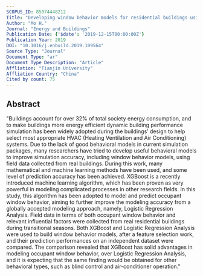 ```yaml
---
SCOPUS_ID: 85074448212
Title: "Developing window behavior models for residential buildings using XGBoost algorithm"
Author: "Mo H."
Journal: "Energy and Buildings"
Publication Date: {'$date': '2019-12-15T00:00:00Z'}
Publication Year: 2019
DOI: "10.1016/j.enbuild.2019.109564"
Source Type: "Journal"
Document Type: "ar"
Document Type Description: "Article"
Affliation: "Tianjin University"
Affliation Country: "China"
Cited by count: 75
---
```


## Abstract
"Buildings account for over 32% of total society energy consumption, and to make buildings more energy efficient dynamic building performance simulation has been widely adopted during the buildings’ design to help select most appropriate HVAC (Heating Ventilation and Air Conditioning) systems. Due to the lack of good behavioral models in current simulation packages, many researchers have tried to develop useful behavioral models to improve simulation accuracy, including window behavior models, using field data collected from real buildings. During this work, many mathematical and machine learning methods have been used, and some level of prediction accuracy has been achieved. XGBoost is a recently introduced machine learning algorithm, which has been proven as very powerful in modeling complicated processes in other research fields. In this study, this algorithm has been adopted to model and predict occupant window behavior, aiming to further improve the modeling accuracy from a globally accepted modeling approach, namely, Logistic Regression Analysis. Field data in terms of both occupant window behavior and relevant influential factors were collected from real residential buildings during transitional seasons. Both XGBoost and Logistic Regression Analysis were used to build window behavior models, after a feature selection work, and their prediction performances on an independent dataset were compared. The comparison revealed that XGBoost has solid advantages in modeling occupant window behavior, over Logistic Regression Analysis, and it is expecting that the same finding would be obtained for other behavioral types, such as blind control and air-conditioner operation."

